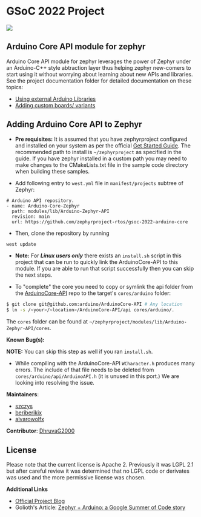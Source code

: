 # GSoC 2022 Project

![](https://dhruvag2000.github.io/Blog-GSoC22/assets/images/website_header.png)

## Arduino Core API module for zephyr

Arduino Core API module for zephyr leverages the power of Zephyr under an Arduino-C++ style abtraction layer thus helping zephyr new-comers to start using it without worrying about learning about new APIs and libraries. See the project documentation folder for detailed documentation on these topics:

* [Using external Arduino Libraries](/documentation/arduino_libs.md)
* [Adding custom boards/ variants](/documentation/variants.md)

## Adding Arduino Core API to Zephyr

* **Pre requisites:** It is assumed that you have zephyrproject configured and installed on your system as per the official [Get Started Guide](https://docs.zephyrproject.org/latest/develop/getting_started/index.html). The recommended path to install is `~/zephyrproject` as specified in the guide. If you have zephyr installed in a custom path you may need to make changes to the CMakeLists.txt file in the sample code directory when building these samples.

* Add following entry to `west.yml` file in `manifest/projects` subtree of Zephyr:
```
# Arduino API repository.
- name: Arduino-Core-Zephyr
  path: modules/lib/Arduino-Zephyr-API
  revision: main
  url: https://github.com/zephyrproject-rtos/gsoc-2022-arduino-core
```

* Then, clone the repository by running

```sh
west update
```

* **Note:** For ***Linux users only*** there exists an ``install.sh`` script in this project that can be run to quickly link the ArduinoCore-API to this module.
If you are able to run that script successfully then you can skip the next steps.

* To "complete" the core you need to copy or symlink the api folder from the [ArduinoCore-API](https://github.com/arduino/ArduinoCore-API.git) repo to the target's ``cores/arduino`` folder:
```sh
$ git clone git@github.com:arduino/ArduinoCore-API # Any location
$ ln -s /<your>/<location>/ArduinoCore-API/api cores/arduino/.
```
The `cores` folder can be found at `~/zephyrproject/modules/lib/Arduino-Zephyr-API/cores`.

**Known Bug(s):**

__NOTE:__ You can skip this step as well if you ran ``install.sh``.

* While compiling with the ArduinoCore-API `WCharacter.h` produces many errors. The include of that file needs to be deleted from `cores/arduino/api/ArduinoAPI.h` (it is unused in this port.) We are looking into resolving the issue.

**Maintainers**:
- [szczys](https://github.com/szczys)
- [beriberikix](https://github.com/beriberikix) 
- [alvarowolfx](https://github.com/alvarowolfx)

**Contributor**: [DhruvaG2000](https://github.com/DhruvaG2000)

## License
Please note that the current license is Apache 2. Previously it was LGPL 2.1 but after careful review it was determined that no LGPL code or derivates was used and the more permissive license was chosen.

**Additional Links**
* [Official Project Blog](https://dhruvag2000.github.io/Blog-GSoC22/)
* Golioth's Article: [Zephyr + Arduino: a Google Summer of Code story](https://blog.golioth.io/zephyr-arduino-a-google-summer-of-code-story/)
